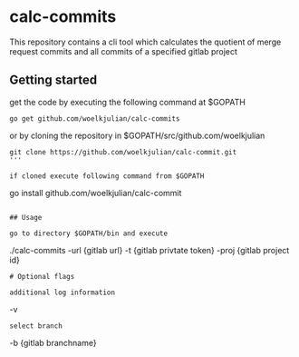 calc-commits
===============

This repository contains a cli tool which calculates the quotient of merge request commits and all commits of a specified gitlab project

## Getting started
get the code by executing the following command at $GOPATH

```
go get github.com/woelkjulian/calc-commits 
```

or by cloning the repository in $GOPATH/src/github.com/woelkjulian

```
git clone https://github.com/woelkjulian/calc-commit.git
'''

if cloned execute following command from $GOPATH
```
go install github.com/woelkjulian/calc-commit
```

## Usage

go to directory $GOPATH/bin and execute

```
./calc-commits -url {gitlab url} -t {gitlab privtate token} -proj {gitlab project id}
```
# Optional flags

additional log information
```
-v
```
select branch
```
-b {gitlab branchname}
```



